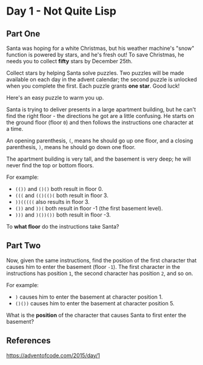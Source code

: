 # Day 1 - Not Quite Lisp 

## Part One
Santa was hoping for a white Christmas, but his weather machine's "snow" function is powered by stars, and he's fresh out! To save Christmas, he needs you to collect **fifty** stars by December 25th.

Collect stars by helping Santa solve puzzles. Two puzzles will be made available on each day in the advent calendar; the second puzzle is unlocked when you complete the first. Each puzzle grants **one star**. Good luck!

Here's an easy puzzle to warm you up.

Santa is trying to deliver presents in a large apartment building, but he can't find the right floor - the directions he got are a little confusing. He starts on the ground floor (floor `0`) and then follows the instructions one character at a time.

An opening parenthesis, `(`, means he should go up one floor, and a closing parenthesis, `)`, means he should go down one floor.

The apartment building is very tall, and the basement is very deep; he will never find the top or bottom floors.

For example:

* `(())` and `()()` both result in floor 0.
* `(((` and `(()(()(` both result in floor 3.
* `))(((((` also results in floor 3.
* `())` and `))(` both result in floor -1 (the first basement level).
* `)))` and `)())())` both result in floor -3.

To **what floor** do the instructions take Santa?

## Part Two
Now, given the same instructions, find the position of the first character that causes him to enter the basement (floor `-1`). The first character in the instructions has position `1`, the second character has position `2`, and so on.

For example:

* `)` causes him to enter the basement at character position 1.
* `()())` causes him to enter the basement at character position 5.

What is the **position** of the character that causes Santa to first enter the basement?

## References
https://adventofcode.com/2015/day/1